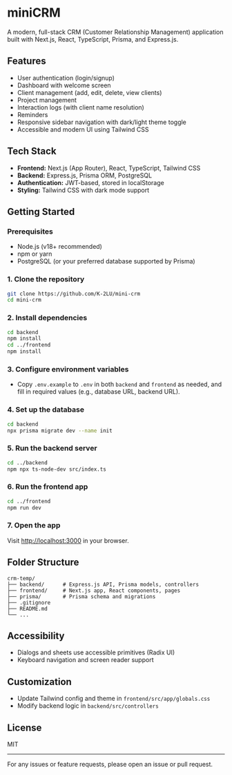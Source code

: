 # miniCRM

A modern, full-stack CRM (Customer Relationship Management) application built with Next.js, React, TypeScript, Prisma, and Express.js.

## Features
- User authentication (login/signup)
- Dashboard with welcome screen
- Client management (add, edit, delete, view clients)
- Project management
- Interaction logs (with client name resolution)
- Reminders
- Responsive sidebar navigation with dark/light theme toggle
- Accessible and modern UI using Tailwind CSS

## Tech Stack
- **Frontend:** Next.js (App Router), React, TypeScript, Tailwind CSS
- **Backend:** Express.js, Prisma ORM, PostgreSQL
- **Authentication:** JWT-based, stored in localStorage
- **Styling:** Tailwind CSS with dark mode support

## Getting Started

### Prerequisites
- Node.js (v18+ recommended)
- npm or yarn
- PostgreSQL (or your preferred database supported by Prisma)

### 1. Clone the repository
```bash
git clone https://github.com/K-2LU/mini-crm
cd mini-crm
```

### 2. Install dependencies
```bash
cd backend
npm install
cd ../frontend
npm install
```

### 3. Configure environment variables
- Copy `.env.example` to `.env` in both `backend` and `frontend` as needed, and fill in required values (e.g., database URL, backend URL).

### 4. Set up the database
```bash
cd backend
npx prisma migrate dev --name init
```

### 5. Run the backend server
```bash
cd ../backend
npm npx ts-node-dev src/index.ts
```

### 6. Run the frontend app
```bash
cd ../frontend
npm run dev
```

### 7. Open the app
Visit [http://localhost:3000](http://localhost:3000) in your browser.

## Folder Structure
```
crm-temp/
├── backend/      # Express.js API, Prisma models, controllers
├── frontend/     # Next.js app, React components, pages
├── prisma/       # Prisma schema and migrations
├── .gitignore
├── README.md
└── ...
```

## Accessibility
- Dialogs and sheets use accessible primitives (Radix UI)
- Keyboard navigation and screen reader support

## Customization
- Update Tailwind config and theme in `frontend/src/app/globals.css`
- Modify backend logic in `backend/src/controllers`

## License
MIT

---

For any issues or feature requests, please open an issue or pull request.
